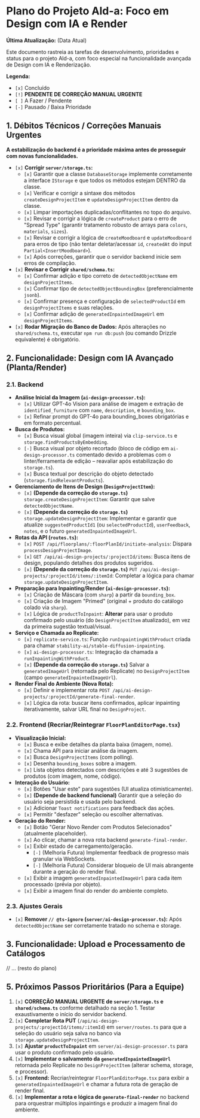# Plano do Projeto Ald-a: Foco em Design com IA e Render

**Última Atualização:** (Data Atual)

Este documento rastreia as tarefas de desenvolvimento, prioridades e status para o projeto Ald-a, com foco especial na funcionalidade avançada de Design com IA e Renderização.

**Legenda:**
- `[x]` Concluído
- `[!]` **PENDENTE DE CORREÇÃO MANUAL URGENTE**
- `[ ]` A Fazer / Pendente
- `[-]` Pausado / Baixa Prioridade

## 1. Débitos Técnicos / Correções Manuais Urgentes

**A estabilização do backend é a prioridade máxima antes de prosseguir com novas funcionalidades.**

- `[x]` **Corrigir `server/storage.ts`:**
    - `[x]` Garantir que a classe `DatabaseStorage` implemente corretamente a interface `IStorage` e que todos os métodos estejam DENTRO da classe.
    - `[x]` Verificar e corrigir a sintaxe dos métodos `createDesignProjectItem` e `updateDesignProjectItem` dentro da classe.
    - `[x]` Limpar importações duplicadas/conflitantes no topo do arquivo.
    - `[x]` Revisar e corrigir a lógica de `createProduct` para o erro de "Spread Type" (garantir tratamento robusto de arrays para `colors`, `materials`, `sizes`).
    - `[x]` Revisar e corrigir a lógica de `createMoodboard` e `updateMoodboard` para erros de tipo (não tentar deletar/acessar `id`, `createdAt` do input `Partial<InsertMoodboard>`).
    - `[x]` Após correções, garantir que o servidor backend inicie sem erros de compilação.
- `[x]` **Revisar e Corrigir `shared/schema.ts`:**
    - `[x]` Confirmar adição e tipo correto de `detectedObjectName` em `designProjectItems`.
    - `[x]` Confirmar tipo de `detectedObjectBoundingBox` (preferencialmente `jsonb`).
    - `[x]` Confirmar presença e configuração de `selectedProductId` em `designProjectItems` e suas relações.
    - `[x]` Confirmar adição de `generatedInpaintedImageUrl` em `designProjectItems`.
- `[x]` **Rodar Migração do Banco de Dados:** Após alterações no `shared/schema.ts`, executar `npm run db:push` (ou comando Drizzle equivalente) é obrigatório.

## 2. Funcionalidade: Design com IA Avançado (Planta/Render)

### 2.1. Backend

*   **Análise Inicial da Imagem (`ai-design-processor.ts`):**
    *   `[x]` Utilizar GPT-4o Vision para análise de imagem e extração de `identified_furniture` com `name`, `description`, e `bounding_box`.
    *   `[x]` Refinar prompt do GPT-4o para bounding_boxes obrigatórias e em formato percentual.
*   **Busca de Produtos:**
    *   `[x]` Busca visual global (imagem inteira) via `clip-service.ts` e `storage.findProductsByEmbedding`.
    *   `[-]` Busca visual por objeto recortado (bloco de código em `ai-design-processor.ts` comentado devido a problemas com o linter/ferramenta de edição – reavaliar após estabilização do `storage.ts`).
    *   `[x]` Busca textual por descrição do objeto detectado (`storage.findRelevantProducts`).
*   **Gerenciamento de Itens de Design (`DesignProjectItem`):**
    *   `[x]` **(Depende da correção do `storage.ts`)** `storage.createDesignProjectItem`: Garantir que salve `detectedObjectName`.
    *   `[x]` **(Depende da correção do `storage.ts`)** `storage.updateDesignProjectItem`: Implementar e garantir que atualize `suggestedProductId1` (ou `selectedProductId`), `userFeedback`, `notes`, e o futuro `generatedInpaintedImageUrl`.
*   **Rotas da API (`routes.ts`):**
    *   `[x]` `POST /api/floorplans/:floorPlanId/initiate-analysis`: Dispara `processDesignProjectImage`.
    *   `[x]` `GET /api/ai-design-projects/:projectId/items`: Busca itens de design, populando detalhes dos produtos sugeridos.
    *   `[x]` **(Depende da correção do `storage.ts`)** `PUT /api/ai-design-projects/:projectId/items/:itemId`: Completar a lógica para chamar `storage.updateDesignProjectItem`.
*   **Preparação para Inpainting/Render (`ai-design-processor.ts`):**
    *   `[x]` Criação de Máscara (com `sharp`) a partir da `bounding_box`.
    *   `[x]` Criação de Imagem "Primed" (original + produto do catálogo colado via `sharp`).
    *   `[x]` Lógica de `productToInpaint`: **Alterar** para usar o produto confirmado pelo usuário (do `DesignProjectItem` atualizado), em vez da primeira sugestão textual/visual.
*   **Serviço e Chamada ao Replicate:**
    *   `[x]` `replicate-service.ts`: Função `runInpaintingWithProduct` criada para chamar `stability-ai/stable-diffusion-inpainting`.
    *   `[x]` `ai-design-processor.ts`: Integração da chamada a `runInpaintingWithProduct`.
    *   `[x]` **(Depende da correção do `storage.ts`)** Salvar a `generatedImageUrl` (retornada pelo Replicate) no `DesignProjectItem` (campo `generatedInpaintedImageUrl`).
*   **Render Final do Ambiente (Nova Rota):**
    *   `[x]` Definir e implementar rota `POST /api/ai-design-projects/:projectId/generate-final-render`.
    *   `[x]` Lógica da rota: buscar itens confirmados, aplicar inpainting iterativamente, salvar URL final no `DesignProject`.

### 2.2. Frontend (Recriar/Reintegrar `FloorPlanEditorPage.tsx`)

*   **Visualização Inicial:**
    *   `[x]` Busca e exibe detalhes da planta baixa (imagem, nome).
    *   `[x]` Chama API para iniciar análise da imagem.
    *   `[x]` Busca `DesignProjectItems` (com polling).
    *   `[x]` Desenha `bounding_boxes` sobre a imagem.
    *   `[x]` Lista objetos detectados com descrições e até 3 sugestões de produtos (com imagem, nome, código).
*   **Interação do Usuário:**
    *   `[x]` Botões "Usar este" para sugestões (UI atualiza otimisticamente).
    *   `[x]` **(Depende de backend funcional)** Garantir que a seleção do usuário seja persistida e usada pelo backend.
    *   `[x]` Adicionar `Toast notifications` para feedback das ações.
    *   `[x]` Permitir "desfazer" seleção ou escolher alternativas.
*   **Geração do Render:**
    *   `[x]` Botão "Gerar Novo Render com Produtos Selecionados" (atualmente placeholder).
    *   `[x]` Ao clicar, chamar a nova rota backend `generate-final-render`.
    *   `[x]` Exibir estado de carregamento/geração.
        *   `[-]` (Melhoria Futura) Implementar feedback de progresso mais granular via WebSockets.
        *   `[-]` (Melhoria Futura) Considerar bloqueio de UI mais abrangente durante a geração do render final.
    *   `[x]` Exibir a imagem `generatedInpaintedImageUrl` para cada item processado (prévia por objeto).
    *   `[x]` Exibir a imagem final do render do ambiente completo.

### 2.3. Ajustes Gerais

*   `[x]` **Remover `// @ts-ignore` (`server/ai-design-processor.ts`):** Após `detectedObjectName` ser corretamente tratado no schema e storage.

## 3. Funcionalidade: Upload e Processamento de Catálogos

// ... (resto do plano)

## 5. Próximos Passos Prioritários (Para a Equipe)

1.  `[x]` **CORREÇÃO MANUAL URGENTE de `server/storage.ts` e `shared/schema.ts`** conforme detalhado na seção 1. Testar exaustivamente o início do servidor backend.
2.  `[x]` **Completar Rota PUT** (`/api/ai-design-projects/:projectId/items/:itemId`) em `server/routes.ts` para que a seleção do usuário seja salva no banco via `storage.updateDesignProjectItem`.
3.  `[x]` **Ajustar `productToInpaint`** em `server/ai-design-processor.ts` para usar o produto confirmado pelo usuário.
4.  `[x]` **Implementar o salvamento da `generatedInpaintedImageUrl`** retornada pelo Replicate no `DesignProjectItem` (alterar schema, storage, e processor).
5.  `[x]` **Frontend:** Recriar/reintegrar `FloorPlanEditorPage.tsx` para exibir a `generatedInpaintedImageUrl` e chamar a futura rota de geração de render final.
6.  `[x]` **Implementar a rota e lógica de `generate-final-render`** no backend para orquestrar múltiplos inpaintings e produzir a imagem final do ambiente.